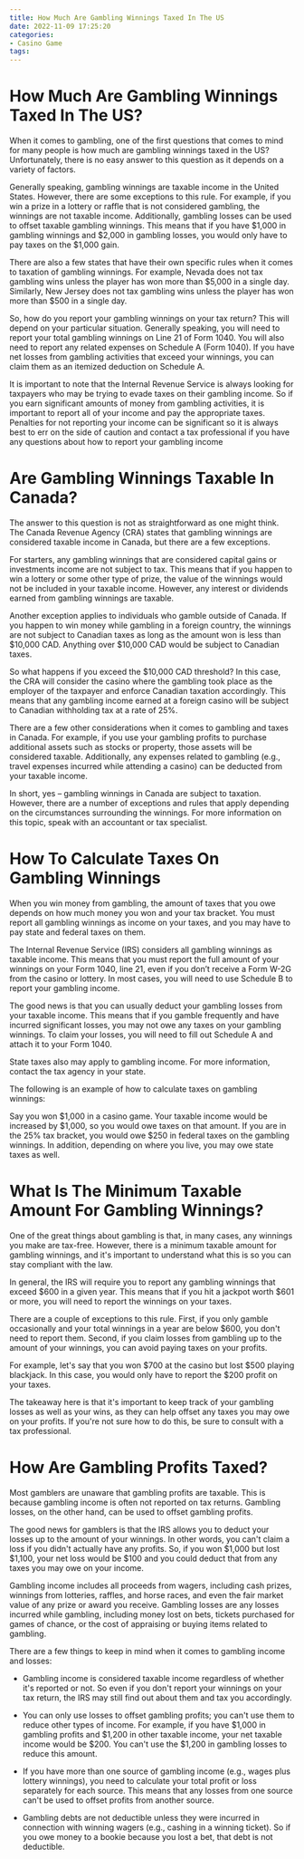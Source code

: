 ```yaml
---
title: How Much Are Gambling Winnings Taxed In The US
date: 2022-11-09 17:25:20
categories:
- Casino Game
tags:
---
```



#  How Much Are Gambling Winnings Taxed In The US?

When it comes to gambling, one of the first questions that comes to mind for many people is how much are gambling winnings taxed in the US? Unfortunately, there is no easy answer to this question as it depends on a variety of factors.

Generally speaking, gambling winnings are taxable income in the United States. However, there are some exceptions to this rule. For example, if you win a prize in a lottery or raffle that is not considered gambling, the winnings are not taxable income. Additionally, gambling losses can be used to offset taxable gambling winnings. This means that if you have $1,000 in gambling winnings and $2,000 in gambling losses, you would only have to pay taxes on the $1,000 gain.

There are also a few states that have their own specific rules when it comes to taxation of gambling winnings. For example, Nevada does not tax gambling wins unless the player has won more than $5,000 in a single day. Similarly, New Jersey does not tax gambling wins unless the player has won more than $500 in a single day.

So, how do you report your gambling winnings on your tax return? This will depend on your particular situation. Generally speaking, you will need to report your total gambling winnings on Line 21 of Form 1040. You will also need to report any related expenses on Schedule A (Form 1040). If you have net losses from gambling activities that exceed your winnings, you can claim them as an itemized deduction on Schedule A.

It is important to note that the Internal Revenue Service is always looking for taxpayers who may be trying to evade taxes on their gambling income. So if you earn significant amounts of money from gambling activities, it is important to report all of your income and pay the appropriate taxes. Penalties for not reporting your income can be significant so it is always best to err on the side of caution and contact a tax professional if you have any questions about how to report your gambling income

#  Are Gambling Winnings Taxable In Canada?

The answer to this question is not as straightforward as one might think. The Canada Revenue Agency (CRA) states that gambling winnings are considered taxable income in Canada, but there are a few exceptions.

For starters, any gambling winnings that are considered capital gains or investments income are not subject to tax. This means that if you happen to win a lottery or some other type of prize, the value of the winnings would not be included in your taxable income. However, any interest or dividends earned from gambling winnings are taxable.

Another exception applies to individuals who gamble outside of Canada. If you happen to win money while gambling in a foreign country, the winnings are not subject to Canadian taxes as long as the amount won is less than $10,000 CAD. Anything over $10,000 CAD would be subject to Canadian taxes.

So what happens if you exceed the $10,000 CAD threshold? In this case, the CRA will consider the casino where the gambling took place as the employer of the taxpayer and enforce Canadian taxation accordingly. This means that any gambling income earned at a foreign casino will be subject to Canadian withholding tax at a rate of 25%.

There are a few other considerations when it comes to gambling and taxes in Canada. For example, if you use your gambling profits to purchase additional assets such as stocks or property, those assets will be considered taxable. Additionally, any expenses related to gambling (e.g., travel expenses incurred while attending a casino) can be deducted from your taxable income.

In short, yes – gambling winnings in Canada are subject to taxation. However, there are a number of exceptions and rules that apply depending on the circumstances surrounding the winnings. For more information on this topic, speak with an accountant or tax specialist.

#  How To Calculate Taxes On Gambling Winnings 

When you win money from gambling, the amount of taxes that you owe depends on how much money you won and your tax bracket. You must report all gambling winnings as income on your taxes, and you may have to pay state and federal taxes on them. 

The Internal Revenue Service (IRS) considers all gambling winnings as taxable income. This means that you must report the full amount of your winnings on your Form 1040, line 21, even if you don’t receive a Form W-2G from the casino or lottery. In most cases, you will need to use Schedule B to report your gambling income. 

The good news is that you can usually deduct your gambling losses from your taxable income. This means that if you gamble frequently and have incurred significant losses, you may not owe any taxes on your gambling winnings. To claim your losses, you will need to fill out Schedule A and attach it to your Form 1040. 

State taxes also may apply to gambling income. For more information, contact the tax agency in your state. 

The following is an example of how to calculate taxes on gambling winnings: 

Say you won $1,000 in a casino game. Your taxable income would be increased by $1,000, so you would owe taxes on that amount. If you are in the 25% tax bracket, you would owe $250 in federal taxes on the gambling winnings. In addition, depending on where you live, you may owe state taxes as well.

#  What Is The Minimum Taxable Amount For Gambling Winnings?

One of the great things about gambling is that, in many cases, any winnings you make are tax-free. However, there is a minimum taxable amount for gambling winnings, and it's important to understand what this is so you can stay compliant with the law.

In general, the IRS will require you to report any gambling winnings that exceed $600 in a given year. This means that if you hit a jackpot worth $601 or more, you will need to report the winnings on your taxes.

There are a couple of exceptions to this rule. First, if you only gamble occasionally and your total winnings in a year are below $600, you don't need to report them. Second, if you claim losses from gambling up to the amount of your winnings, you can avoid paying taxes on your profits.

For example, let's say that you won $700 at the casino but lost $500 playing blackjack. In this case, you would only have to report the $200 profit on your taxes.

The takeaway here is that it's important to keep track of your gambling losses as well as your wins, as they can help offset any taxes you may owe on your profits. If you're not sure how to do this, be sure to consult with a tax professional.

#  How Are Gambling Profits Taxed?

Most gamblers are unaware that gambling profits are taxable. This is because gambling income is often not reported on tax returns. Gambling losses, on the other hand, can be used to offset gambling profits.

The good news for gamblers is that the IRS allows you to deduct your losses up to the amount of your winnings. In other words, you can't claim a loss if you didn't actually have any profits. So, if you won $1,000 but lost $1,100, your net loss would be $100 and you could deduct that from any taxes you may owe on your income.

Gambling income includes all proceeds from wagers, including cash prizes, winnings from lotteries, raffles, and horse races, and even the fair market value of any prize or award you receive. Gambling losses are any losses incurred while gambling, including money lost on bets, tickets purchased for games of chance, or the cost of appraising or buying items related to gambling.

There are a few things to keep in mind when it comes to gambling income and losses:

- Gambling income is considered taxable income regardless of whether it's reported or not. So even if you don't report your winnings on your tax return, the IRS may still find out about them and tax you accordingly.

- You can only use losses to offset gambling profits; you can't use them to reduce other types of income. For example, if you have $1,000 in gambling profits and $1,200 in other taxable income, your net taxable income would be $200. You can't use the $1,200 in gambling losses to reduce this amount.

- If you have more than one source of gambling income (e.g., wages plus lottery winnings), you need to calculate your total profit or loss separately for each source. This means that any losses from one source can't be used to offset profits from another source.

- Gambling debts are not deductible unless they were incurred in connection with winning wagers (e.g., cashing in a winning ticket). So if you owe money to a bookie because you lost a bet, that debt is not deductible.